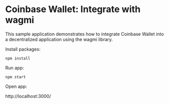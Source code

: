 # Coinbase Wallet: Integrate with wagmi

This sample application demonstrates how to integrate Coinbase Wallet into a decentralized application using the wagmi library.

Install packages:

```npm install```

Run app:

```npm start```

Open app:

http://localhost:3000/